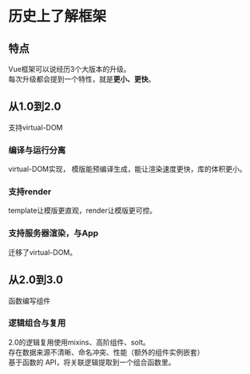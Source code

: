 # 历史上了解框架

## 特点
Vue框架可以说经历3个大版本的升级。    
每次升级都会提到一个特性，就是**更小、更快**。   

## 从1.0到2.0
支持virtual-DOM
### 编译与运行分离
virtual-DOM实现，
模版能预编译生成，能让渲染速度更快，库的体积更小。

### 支持render
template让模版更直观，render让模版更可控。

### 支持服务器渲染，与App
迁移了virtual-DOM。

## 从2.0到3.0
函数编写组件
### 逻辑组合与复用
2.0的逻辑复用使用mixins、高阶组件、solt。   
存在数据来源不清晰、命名冲突、性能（额外的组件实例嵌套）    
基于函数的 API，将关联逻辑提取到一个组合函数里。
